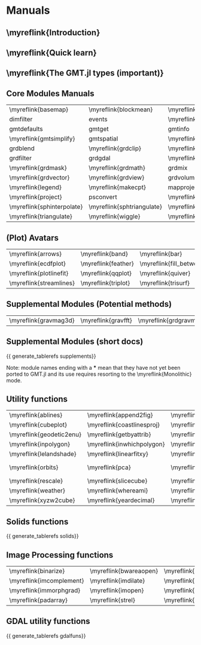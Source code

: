 
# Manuals

## \myreflink{Introduction}

## \myreflink{Quick learn}

## \myreflink{The GMT.jl types (important)}

## Core Modules Manuals

|  |  |  |  |  |  |  |  |
|:-----|:----|:----|:----|:----|:----|:----|:----|
| \myreflink{basemap} | \myreflink{blockmean} | \myreflink{blockmedian} | \myreflink{blockmode} | \myreflink{clip} | \myreflink{coast} | \myreflink{colorbar} | \myreflink{contour} |
| dimfilter  |  events  | \myreflink{filter1d} | \myreflink{fitcircle} | \myreflink{gmt2kml} | \myreflink{gmtbinstats} | \myreflink{gmtconnect} | \myreflink{gmtconvert} |
| gmtdefaults | gmtget | gmtinfo |  gmtlogo | \myreflink{gmtmath} | gmtregress | \myreflink{gmtselect} | \myreflink{gmtset} |
| \myreflink{gmtsimplify} | gmtspatial | \myreflink{gmtsplit} | gmtvector | gmtwhich | \myreflink{grd2cpt} | \myreflink{grd2kml} | \myreflink{grd2xyz} |
|  grdblend | \myreflink{grdclip} | \myreflink{grdcontour} | grdconvert | \myreflink{grdcut} |  grdedit |  grdfft | \myreflink{grdfill} |
| grdfilter | grdgdal | \myreflink{grdgradient} | \myreflink{grdhisteq} | \myreflink{grdimage} | \myreflink{grdinfo} | grdinterpolate | \myreflink{grdlandmask} |
| \myreflink{grdmask} | \myreflink{grdmath} | grdmix | \myreflink{grdpaste} |  grdproject | \myreflink{grdsample} | \myreflink{grdtrack} | \myreflink{grdtrend} |
| \myreflink{grdvector} | \myreflink{grdview} | grdvolume | greenspline | \myreflink{histogram} | \myreflink{image} | \myreflink{inset} | kml2gmt |
| \myreflink{legend} | \myreflink{makecpt} |  mapproject | \myreflink{mask} | \myreflink{movie} | \myreflink{nearneighbor} | \myreflink{plot} | \myreflink{plot3d} |
| \myreflink{project} |  psconvert | \myreflink{rose} | \myreflink{sample1d} | \myreflink{solar} | spectrum1d | sph2grd | sphdistance |
| \myreflink{sphinterpolate} | \myreflink{sphtriangulate} | \myreflink{subplot} | \myreflink{surface} | \myreflink{ternary} | \myreflink{text} | \myreflink{trend1d} | \myreflink{trend2d} |
| \myreflink{triangulate} | \myreflink{wiggle} | \myreflink{xyz2grd} |  |  |  |  |  |

## (Plot) Avatars

|  |  |  |  |  |  |  |  |  |  |
|:-----|:----|:----|:----|:----|:----|:----|:----|:----|:----|
| \myreflink{arrows} | \myreflink{band} | \myreflink{bar} | \myreflink{bar3} | \myreflink{boxplot} | \myreflink{bubblechart} | \myreflink{contourf} | \myreflink{cornerplot} | \myreflink{decorated} | \myreflink{earthregions} |
| \myreflink{ecdfplot} | \myreflink{feather} | \myreflink{fill_between} | \myreflink{hband} | \myreflink{hlines} | \myreflink{logo} | \myreflink{lines} | \myreflink{marginalhist} | \myreflink{parallelplot} | \myreflink{pcolor} |
| \myreflink{plotlinefit} | \myreflink{qqplot} | \myreflink{quiver} | \myreflink{radar} | \myreflink{sealand} | \myreflink{scatter} | \myreflink{scatter3} | \myreflink{seismicity} | \myreflink{stairs} | \myreflink{stem} |
| \myreflink{streamlines} | \myreflink{triplot} | \myreflink{trisurf} | \myreflink{vband} | \myreflink{violin} | \myreflink{vlines} |  |  |  |  |


## Supplemental Modules (Potential methods)
|  |  |  |  |  |  |  |  |
|:-----|:----|:----|:----|:----|:----|:----|:----|
| \myreflink{gravmag3d} | \myreflink{gravfft} | \myreflink{grdgravmag3d} | \myreflink{gravprisms} | \myreflink{parkergrav} | \myreflink{parkermag} |  |  |

## Supplemental Modules (short docs)

{{ generate_tablerefs supplements}}

Note: module names ending with a **\*** mean that they have not yet been ported to GMT.jl and
its use requires resorting to the \myreflink{Monolithic} mode.

## Utility functions

|  |  |  |  |  |  |  |  |
|:-----|:----|:----|:----|:----|:----|:----|:----|
| \myreflink{ablines} | \myreflink{append2fig} | \myreflink{blendimg!} | \myreflink{cart2pol} | \myreflink{cart2sph} | \myreflink{colorzones!} | \myreflink{cpt4dcw} | \myreflink{crop} |
| \myreflink{cubeplot} | \myreflink{coastlinesproj} | \myreflink{cubeslice} | \myreflink{date2doy} | \myreflink{delrows!} | \myreflink{doy2date} | \myreflink{gadm} | \myreflink{geocoder} |
| \myreflink{geodetic2enu} | \myreflink{getbyattrib} | \myreflink{gmtread} | \myreflink{gmtwrite} | \myreflink{graticules} | \myreflink{gridit} | \myreflink{gunique} | \myreflink{imagesc} |
| \myreflink{inpolygon} | \myreflink{inwhichpolygon} | \myreflink{image_alpha!} | \myreflink{image_cpt!} | \myreflink{imshow} | \myreflink{ind2rgb} | \myreflink{info} | \myreflink{isnodata} |
| \myreflink{lelandshade} | \myreflink{linearfitxy} | \myreflink{magic} | \myreflink{mat2ds} | \myreflink{mat2grid} | \myreflink{mat2img} | \myreflink{mosaic} | \myreflink{ODE2ds} |
| \myreflink{orbits} | \myreflink{pca} | \myreflink{plotgrid!} | \myreflink{plotyy} \myreflink{pol2cart} | \myreflink{polygonlevels} | \myreflink{rasterzones!} | \myreflink{regiongeog} | \myreflink{remotegrid} |
| \myreflink{rescale} | \myreflink{slicecube} | \myreflink{sph2cart} | \myreflink{stackgrids} | \myreflink{ter2cart} | \myreflink{theme} | \myreflink{uniqueind} | \myreflink{vecangles} |
| \myreflink{weather} | \myreflink{whereami} | \myreflink{wmsinfo} | \myreflink{wmsread} | \myreflink{wmstest} | \myreflink{worldrectgrid} | \myreflink{worldrectcoast} | \myreflink{worldrectangular} |
| \myreflink{xyzw2cube} | \myreflink{yeardecimal} | \myreflink{zonal_stats} |  |  |  |  |  |

## Solids functions

{{ generate_tablerefs solids}}

## Image Processing functions

|  |  |  |  |  |  |  |  |
|:-----|:----|:----|:----|:----|:----|:----|:----|
| \myreflink{binarize} | \myreflink{bwareaopen} | \myreflink{bwhitmiss} | \myreflink{bwperim} | \myreflink{bwskell} | \myreflink{fillsinks} | \myreflink{imbothat} | \myreflink{imclose} |
| \myreflink{imcomplement} | \myreflink{imdilate} | \myreflink{imerode} | \myreflink{imfill} | \myreflink{imfilter} | \myreflink{imhdome} | \myreflink{imhmin} | \myreflink{imhmax} |
| \myreflink{immorphgrad} | \myreflink{imopen} | \myreflink{imrankfilter} | \myreflink{imreconstruct} | \myreflink{imsegment} | \myreflink{imsobel} | \myreflink{imtophat} | \myreflink{isodata} |
| \myreflink{padarray} | \myreflink{strel} | \myreflink{rgb2gray} | \myreflink{rgb2lab} | \myreflink{rgb2ycbcr} |  |  |  |

## GDAL utility functions

{{ generate_tablerefs gdalfuns}}
